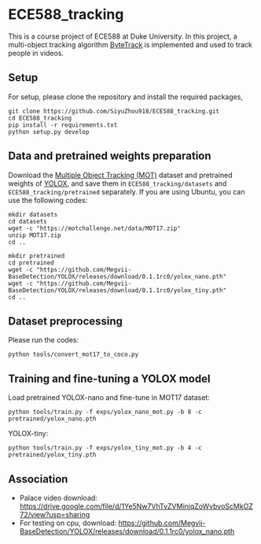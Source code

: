 # ECE588_tracking
This is a course project of ECE588 at Duke University. In this project, a multi-object tracking algorithm [ByteTrack](https://github.com/ifzhang/ByteTrack) is implemented and used to track people in videos.

## Setup
For setup, please clone the repository and install the required packages, 
```
git clone https://github.com/SiyuZhou918/ECE588_tracking.git
cd ECE588_tracking
pip install -r requirements.txt
python setup.py develop
```

## Data and pretrained weights preparation
Download the [Multiple Object Tracking (MOT)](https://motchallenge.net/data/MOT17/) dataset and pretrained weights of [YOLOX](https://github.com/Megvii-BaseDetection/YOLOX), and save them in `ECE588_tracking/datasets` and `ECE588_tracking/pretrained` separately. If you are using Ubuntu, you can use the following codes:
```
mkdir datasets
cd datasets
wget -c "https://motchallenge.net/data/MOT17.zip"
unzip MOT17.zip
cd ..

mkdir pretrained
cd pretrained
wget -c "https://github.com/Megvii-BaseDetection/YOLOX/releases/download/0.1.1rc0/yolox_nano.pth"
wget -c "https://github.com/Megvii-BaseDetection/YOLOX/releases/download/0.1.1rc0/yolox_tiny.pth"
cd ..
```

## Dataset preprocessing
Please run the codes:
```
python tools/convert_mot17_to_coco.py
```

## Training and fine-tuning a YOLOX model
Load pretrained YOLOX-nano and fine-tune in MOT17 dataset:
```
python tools/train.py -f exps/yolox_nano_mot.py -b 8 -c pretrained/yolox_nano.pth
```

YOLOX-tiny:
```
python tools/train.py -f exps/yolox_tiny_mot.py -b 4 -c pretrained/yolox_tiny.pth
```



## Association
* Palace video download: https://drive.google.com/file/d/1Ye5Nw7VhTvZVMiniqZoWvbvoScMkOZ72/view?usp=sharing
* For testing on cpu, download: https://github.com/Megvii-BaseDetection/YOLOX/releases/download/0.1.1rc0/yolox_nano.pth 